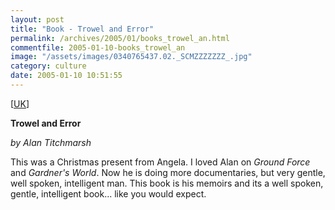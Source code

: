 ```yaml
---
layout: post
title: "Book - Trowel and Error"
permalink: /archives/2005/01/books_trowel_an.html
commentfile: 2005-01-10-books_trowel_an
image: "/assets/images/0340765437.02._SCMZZZZZZZ_.jpg"
category: culture
date: 2005-01-10 10:51:55
---
```


\[<a href="/assets/images/202-5511823-5247050" target="_blank">UK</a>\]

**Trowel and Error**

_by Alan Titchmarsh_

This was a Christmas present from Angela. I loved Alan on <em>Ground Force</em> and <em>Gardner's World</em>. Now he is doing more documentaries, but very gentle, well spoken, intelligent man. This book is his memoirs and its a well spoken, gentle, intelligent book... like you would expect.
